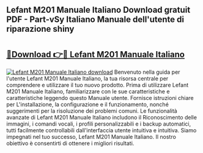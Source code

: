 ## Lefant M201 Manuale Italiano Download gratuit PDF - Part-vSy Italiano Manuale dell'utente di riparazione shiny

# <h2><a href="http://dffmcdp.blite.top/?on=Lefant+M201+Manuale+Italiano">🔗Download 👉🔴 Lefant M201 Manuale Italiano</a></h2>

[![Lefant M201 Manuale Italiano download](https://i.imgur.com/lujVjoI.png)](http://dffmcdp.blite.top/?on=Lefant+M201+Manuale+Italiano)
Benvenuto nella guida per l'utente Lefant M201 Manuale Italiano, la tua risorsa centrale per comprendere e utilizzare il tuo nuovo prodotto. Prima di utilizzare Lefant M201 Manuale Italiano, familiarizzare con le sue caratteristiche e caratteristiche leggendo questo Manuale utente. Fornisce istruzioni chiare per L'installazione, la configurazione e il funzionamento, nonché suggerimenti per la risoluzione dei problemi comuni. Le funzionalità avanzate di Lefant M201 Manuale Italiano includono il Riconoscimento delle immagini, i comandi vocali, i profili personalizzabili e i backup automatici, tutti facilmente controllabili dall'interfaccia utente intuitiva e intuitiva. Siamo impegnati nel tuo successo, Lefant M201 Manuale Italiano. Il nostro obiettivo è consentirti di ottenere i migliori risultati.
